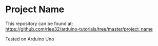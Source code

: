 # Project Name

This repository can be found at:  
https://github.com/rlee32/arduino-tutorials/tree/master/project_name





Tested on Arduino Uno





